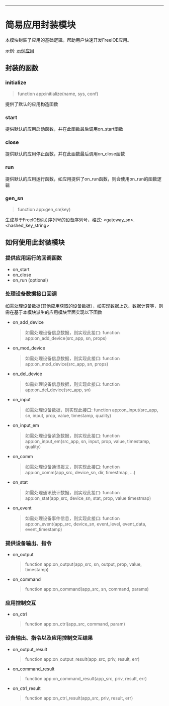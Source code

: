 
---

# 简易应用封装模块


本模块封装了应用的基础逻辑。帮助用户快速开发FreeIOE应用。

示例: [示例应用](https://github.com/freeioe/freeioe_example_apps/blob/master/sample/app.lua)


## 封装的函数

### initialize
> function app:initialize(name, sys, conf)
>

提供了默认的应用构造函数

### start

提供默认的应用启动函数，并在此函数最后调用on_start函数

### close

提供默认的应用停止函数，并在此函数最后调用on_close函数

### run

提供默认的应用运行函数，如应用提供了on_run函数，则会使用on_run的函数逻辑


### gen_sn
> function app:gen_sn(key)
> 

生成基于FreeIOE网关序列号的设备序列号，格式: <gateway_sn>.<hashed_key_string>


## 如何使用此封装模块

### 提供应用运行的回调函数

* on_start
* on_close
* on_run (optional)


### 处理设备数据接口回调

如需处理设备数据(其他应用获取的设备数据），如实现数据上送、数据计算等，则需在基于本模块派生的应用模块里面实现以下函数

* on_add_device
	> 如需处理设备信息数据，则实现此接口: function app:on_add_device(src_app, sn, props)
* on_mod_device
	> 如需处理设备信息数据，则实现此接口: function app:on_mod_device(src_app, sn, props)
* on_del_device
	> 如需处理设备信息数据，则实现此接口: function app:on_del_device(src_app, sn)
* on_input
	> 如需处理设备数据，则实现此接口: function app:on_input(src_app, sn, input, prop, value, timestamp, quality)
* on_input_em
	> 如需处理设备紧急数据，则实现此接口: function app:on_input_em(src_app, sn, input, prop, value, timestamp, quality)
* on_comm
	> 如需处理设备通讯报文，则实现此接口: function app:on_comm(app_src, device_sn, dir, timestmap, ...)
* on_stat
	> 如需处理通讯统计数据，则实现此接口: function app:on_stat(app_src, device_sn, stat, prop, value timestmap)
* on_event
	> 如需处理设备事件信息，则实现此接口: function app:on_event(app_src, device_sn, event_level, event_data, event_timestamp)


### 提供设备输出、指令

* on_output
	> function app:on_output(app_src, sn, output, prop, value, timestamp)
* on_command
	> function app:on_command(app_src, sn, command, params)

### 应用控制交互

* on_ctrl
	> function app:on_ctrl(app_src, command, param)

### 设备输出、指令以及应用控制交互结果

* on_output_result
	> function app:on_output_result(app_src, priv, result, err)
* on_command_result
	> function app:on_command_result(app_src, priv, result, err)
* on_ctrl_result
	> function app:on_ctrl_result(app_src, priv, result, err)



